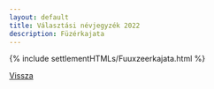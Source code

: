 ```yaml
---
layout: default
title: Választási névjegyzék 2022
description: Füzérkajata
---
```


{% include settlementHTMLs/Fuuxzeerkajata.html %}

[Vissza](./)